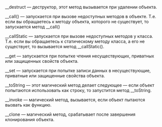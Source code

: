 \_\_destruct — деструктор, этот метод вызывается при удалении объекта.  
  
\_\_call() — запускается при вызове недоступных методов в объекте. Т.е. если вы обращаетесь к методу объекта, которого не существует, то запускается метод \_\_call()  
  
\_\_callStatic — запускается при вызове недоступных методов у класса. Т.е. если вы обращаетесь к статическому методу класса, а его не существует, то вызывается метод __callStatic().  
  
\_\_get — запускается при попытке чтения несуществующих, приватных или защищенных свойств объекта.  
  
\_\_set — запускается при попытке записи данных в несуществующие, приватные или защищенные свойства объекта.  
  
\_\_toString — этот магический метод делает следующее — если объект попытаются использовать как строку, то запустится метод \_\_toString.

\_\_invoke — магический метод, вызывается, если объект пытаются вызвать как функцию.

\_\_clone — магический метод, срабатывает после завершения клонирования объекта.